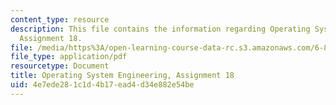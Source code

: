 ```yaml
---
content_type: resource
description: This file contains the information regarding Operating System Engineering,
  Assignment 18.
file: /media/https%3A/open-learning-course-data-rc.s3.amazonaws.com/6-828-operating-system-engineering-fall-2012/4e7ede281c1d4b17ead4d34e882e54be_MIT6_828F12_assignment18.pdf
file_type: application/pdf
resourcetype: Document
title: Operating System Engineering, Assignment 18
uid: 4e7ede28-1c1d-4b17-ead4-d34e882e54be
---
```

